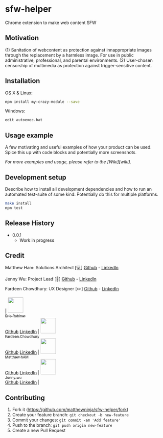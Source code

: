 # sfw-helper
Chrome extension to make web content SFW


## Motivation 
(1) Sanitation of webcontent as protection against innappropriate images through the replacement by a harmless image. For use in public administrative, professional, and parental environments.
(2) User-chosen censorship of multimedia as protection against trigger-sensitive content. 

## Installation

OS X & Linux:

```sh
npm install my-crazy-module --save
```

Windows:

```sh
edit autoexec.bat
```

## Usage example

A few motivating and useful examples of how your product can be used. Spice this up with code blocks and potentially more screenshots.

_For more examples and usage, please refer to the [Wiki][wiki]._

## Development setup

Describe how to install all development dependencies and how to run an automated test-suite of some kind. Potentially do this for multiple platforms.

```sh
make install
npm test
```

## Release History

* 0.0.1
    * Work in progress

## Credit
<!-- ALL-CONTRIBUTORS-LIST:START - Do not remove or modify this section -->


Matthew Ham: Solutions Architect [:computer:]
[Github](https://github.com/matthewninja) - [LinkedIn](https://www.linkedin.com/in/matthewninja/)

Jenny Wu: Project Lead [:notebook:]
[Github](https://github.com/jennywwei) - [LinkedIn](https://www.linkedin.com/in/jenny-wu-1641b811b/)

Fardeen Chowdhury: UX Designer [:pencil2:]
[Github](https://github.com/peppermyangus) - [LinkedIn](https://www.linkedin.com/in/fardeen-chowdhury/)

| [<img src="https://avatars3.githubusercontent.com/u/44846748?s=400&v=4" width="50px;"/><br /><sub>Eric Rabiner</sub>](https://www.linkedin.com/in/ericrabiner/)<br />[Github](https://github.com/ericrabiner) [LinkedIn](https://www.linkedin.com/in/ericrabiner/) | [<img src="https://avatars0.githubusercontent.com/u/23428969?s=400&v=4" width="50px;"/><br /><sub>Fardeen Chowdhury</sub>](https://www.linkedin.com/in/fardeen-chowdhury/)<br />[Github](https://github.com/peppermyangus) [LinkedIn](https://www.linkedin.com/in/fardeen-chowdhury/) | [<img src="https://avatars0.githubusercontent.com/u/14874215?s=400&v=4" width="50px;"/><br /><sub>Matthew hAM</sub>](https://www.linkedin.com/in/matthewninja/)<br />[Github](https://github.com/matthewninja) [LinkedIn](https://www.linkedin.com/in/matthewninja/) | [<img src="https://avatars0.githubusercontent.com/u/14874215?s=400&v=4" width="50px;"/><br /><sub> Jenny wu</sub>](https://www.linkedin.com/in/jenny-wu-1641b811b/)<br />[Github](https://github.com/jennywwei) [LinkedIn](https://www.linkedin.com/in/jenny-wu-1641b811b/) | 


<!-- ALL-CONTRIBUTORS-LIST:END -->


## Contributing

1. Fork it (<https://github.com/matthewninja/sfw-helper/fork>)
2. Create your feature branch: `git checkout -b new-feature`
3. Commit your changes: `git commit -am 'Add feature'`
4. Push to the branch: `git push origin new-feature`
5. Create a new Pull Request

